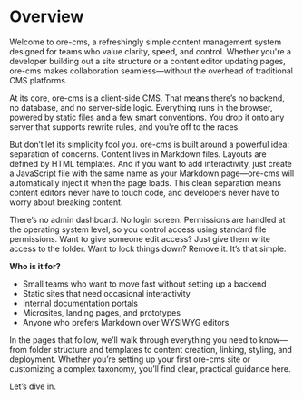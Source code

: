 # Overview

Welcome to ore-cms, a refreshingly simple content management system designed for teams who value clarity, speed, and control. Whether you're a developer building out a site structure or a content editor updating pages, ore-cms makes collaboration seamless—without the overhead of traditional CMS platforms.

At its core, ore-cms is a client-side CMS. That means there’s no backend, no database, and no server-side logic. Everything runs in the browser, powered by static files and a few smart conventions. You drop it onto any server that supports rewrite rules, and you're off to the races.

But don’t let its simplicity fool you. ore-cms is built around a powerful idea: separation of concerns. Content lives in Markdown files. Layouts are defined by HTML templates. And if you want to add interactivity, just create a JavaScript file with the same name as your Markdown page—ore-cms will automatically inject it when the page loads. This clean separation means content editors never have to touch code, and developers never have to worry about breaking content.

There’s no admin dashboard. No login screen. Permissions are handled at the operating system level, so you control access using standard file permissions. Want to give someone edit access? Just give them write access to the folder. Want to lock things down? Remove it. It’s that simple.

**Who is it for?**

- Small teams who want to move fast without setting up a backend
- Static sites that need occasional interactivity
- Internal documentation portals
- Microsites, landing pages, and prototypes
- Anyone who prefers Markdown over WYSIWYG editors

In the pages that follow, we’ll walk through everything you need to know—from folder structure and templates to content creation, linking, styling, and deployment. Whether you’re setting up your first ore-cms site or customizing a complex taxonomy, you’ll find clear, practical guidance here.

Let’s dive in.
